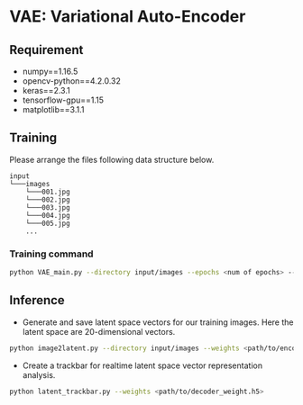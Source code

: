 # VAE: Variational Auto-Encoder


## Requirement
- numpy==1.16.5
- opencv-python==4.2.0.32
- keras==2.3.1
- tensorflow-gpu==1.15
- matplotlib==3.1.1

## Training

Please arrange the files following data structure below.
```
input
└───images
    └───001.jpg
    └───002.jpg
    └───003.jpg
    └───004.jpg
    └───005.jpg
    ...
```

### Training command

```bash
python VAE_main.py --directory input/images --epochs <num of epochs> --batch_size <batch size>
```

## Inference
- Generate and save latent space vectors for our training images. Here the latent space are 20-dimensional vectors.

```bash
python image2latent.py --directory input/images --weights <path/to/encoder_weight.h5>
```

- Create a trackbar for realtime latent space vector representation analysis.

```bash
python latent_trackbar.py --weights <path/to/decoder_weight.h5>
```
